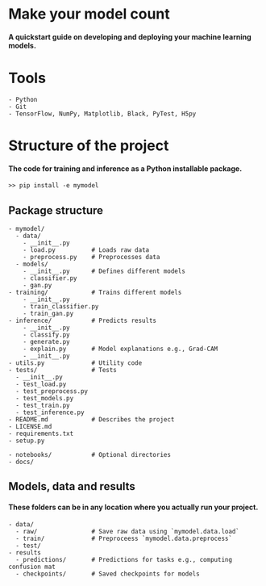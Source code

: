 # Make your model count
#### A quickstart guide on developing and deploying your machine learning models.

# Tools
    - Python
    - Git
    - TensorFlow, NumPy, Matplotlib, Black, PyTest, H5py

# Structure of the project
#### The code for training and inference as a Python installable package.
    >> pip install -e mymodel

## Package structure
    - mymodel/
      - data/
        - __init__.py
        - load.py          # Loads raw data
        - preprocess.py    # Preprocesses data
      - models/
        - __init__.py      # Defines different models
        - classifier.py         
        - gan.py                
    - training/            # Trains different models
        - __init__.py
        - train_classifier.py
        - train_gan.py
    - inference/           # Predicts results
        - __init__.py
        - classify.py
        - generate.py
        - explain.py       # Model explanations e.g., Grad-CAM
        - __init__.py
    - utils.py             # Utility code
    - tests/               # Tests
      - __init__.py
      - test_load.py
      - test_preprocess.py
      - test_models.py
      - test_train.py
      - test_inference.py
    - README.md            # Describes the project
    - LICENSE.md
    - requirements.txt
    - setup.py          

    - notebooks/           # Optional directories
    - docs/

## Models, data and results
#### These folders can be in any location where you actually run your project.
    - data/
      - raw/               # Save raw data using `mymodel.data.load`
      - train/             # Preproceess `mymodel.data.preprocess`
      - test/
    - results
      - predictions/       # Predictions for tasks e.g., computing confusion mat
      - checkpoints/       # Saved checkpoints for models
